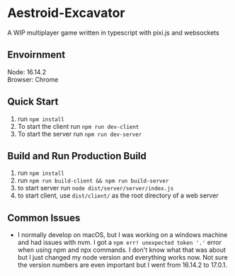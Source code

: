 # Aestroid-Excavator
A WIP multiplayer game written in typescript with pixi.js and websockets

## Envoirnment
Node: 16.14.2<br>
Browser: Chrome

## Quick Start
1. run `npm install`
2. To start the client run `npm run dev-client`
3. To start the server run `npm run dev-server`

## Build and Run Production Build
1. run `npm install`
2. run `npm run build-client && npm run build-server`
3. to start server run `node dist/server/server/index.js`
4. to start client, use `dist/client/` as the root directory of a web server


## Common Issues
- I normally develop on macOS, but I was working on a windows machine and had issues with nvm. I got a `npm err! unexpected token '.'` error when using npm and npx commands. I don't know what that was about but I just changed my node version and everything works now. Not sure the version numbers are even important but I went from 16.14.2 to 17.0.1.
